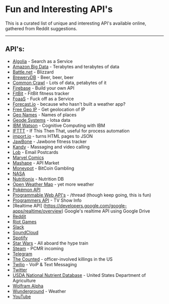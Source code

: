 Fun and Interesting API's
===================


This is a curated list of unique and interesting API's available online, gathered from Reddit suggestions.

----------


API's:
-------------

- [Algolia](https://www.algolia.com/) - Search as a Service
- [Amazon Big Data](https://aws.amazon.com/public-data-sets/) - Terabytes and terabytes of data
- [Battle.net](https://dev.battle.net/) - Blizzard
- [BreweryDB](http://www.brewerydb.com/browse) - Beer, beer, beer
- [Common Crawl](http://commoncrawl.org/) - Lots of data, petabytes of it
- [Firebase](https://www.firebase.com/) - Build your own API
- [FitBit](https://dev.fitbit.com/eu) - FitBit fitness tracker
- [FoaaS](http://www.foaas.com) - Fuck off as a Service
- [Forecast.io](https://developer.forecast.io/) - because who hasn't built a weather app?
- [Free Geo IP](https://freegeoip.net/?q=195.144.39.218) - Get geolocation of IP
- [Geo Names](http://www.geonames.org/) - Names of places
- [Geode Systems](http://geodesystems.com/repository/search/textform?show_providers=true) - lotsa data
- [IBM Watson](https://www.ibm.com/smarterplanet/us/en/ibmwatson/developercloud/apis/) - Cognitive Computing with IBM
- [IFTTT](https://ifttt.com/) - If This Then That, useful for process automation
- [import.io](https://import.io) - turns HTML pages to JSON
- [JawBone](https://jawbone.com/up/developer/) - Jawbone fitness tracker
- [Kandy](https://developer.kandy.io/) - Massaging and video calling
- [Lob](https://lob.com/) - Email Postcards
- [Marvel Comics](http://developer.marvel.com/)
- [Mashape](https://market.mashape.com/) - API Market
- [Moneypot](https://www.moneypot.com/api-docs) - BitCoin Gambling
- [NASA](https://data.nasa.gov/developer)
- [Nutritionix](http://www.nutritionix.com/business/api) - Nutrition DB
- [Open Weather Map](http://openweathermap.org/) - yet more weather
- [Pokémon API](http://pokeapi.co/)
- [Programmable Web API's](http://www.programmableweb.com/apis) - /thread (though keep going, this is fun)
- [Programmers API](http://thetvdb.com/wiki/index.php?title=Programmers_API) - TV Show Info
- [Realtime API] (https://developers.google.com/google-apps/realtime/overview) Google's realtime API using Google Drive
- [Reddit](https://www.reddit.com/dev/api)
- [Riot Games](https://developer.riotgames.com/)
- [Slack](https://api.slack.com/web)
- [SoundCloud](https://developers.soundcloud.com/docs/api/guide)
- [Spotify](https://developer.spotify.com/web-api/)
- [Star Wars](https://swapi.co/) - All aboard the hype train
- [Steam](https://steamcommunity.com/dev) - PCMR incoming
- [Telegram](https://core.telegram.org/)
- [The Counted](http://thecountedapi.com/) - officer-involved killings in the US
- [Twilio](https://www.twilio.com/) - VoiP & Text Messaging
- [Twitter](https://dev.twitter.com/rest/public)
- [USDA National Nutrient Database](http://ndb.nal.usda.gov/ndb/api/doc) - United States Department of Agriculture
- [Wolfram Alpha](http://products.wolframalpha.com/api/)
- [Wunderground](http://www.wunderground.com/weather/api/) - Weather
- [YouTube](https://developers.google.com/youtube/)
